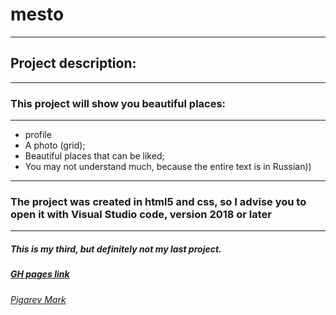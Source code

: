 # mesto
--------------
## Project description:
-----------------------
### This project will show you beautiful places:
---------------------------------------------
* profile
* A photo (grid);
* Beautiful places that can be liked;
* You may not understand much, because the entire text is in Russian))
----------------------------------------------------------------------
### The project was created in html5 and css, so I advise you to open it with Visual Studio code, version 2018 or later
-----------------------------------------------------------------------------------------------------------------------
##### This is my third, but definitely not my last project.
##### [GH pages link](https://marxone1.github.io/)
###### [Pigarev Mark](https://vk.com/mark438212)
